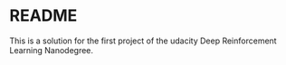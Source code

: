 # README
This is a solution for the first project of the udacity Deep Reinforcement Learning Nanodegree.
